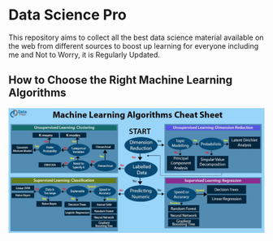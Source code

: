 # Data Science Pro
This repository aims to collect all the best data science material available on the web from different sources to boost up learning for everyone including me and Not to Worry, it is Regularly Updated.

## How to Choose the Right Machine Learning Algorithms 

![](Readme%20Image/Best%20Machine%20Learning%20Algorithms%20choosing%20guide.jpeg)
